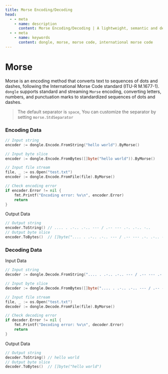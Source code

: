 ```yaml
---
title: Morse Encoding/Decoding
head:
  - - meta
    - name: description
      content: Morse Encoding/Decoding | A lightweight, semantic and developer-friendly golang encoding & crypto library
  - - meta
    - name: keywords
      content: dongle, morse, morse code, international morse code
---
```


# Morse

Morse is an encoding method that converts text to sequences of dots and dashes, following the International Morse Code standard (ITU-R M.1677-1). `dongle` supports standard and streaming `Morse` encoding, converting letters, numbers, and punctuation marks to standardized sequences of dots and dashes.
> The default separator is `space`,
> You can customize the separator by setting `morse.StdSeparator`

### Encoding Data

```go
// Input string
encoder := dongle.Encode.FromString("hello world").ByMorse()

// Input byte slice
encoder := dongle.Encode.FromBytes([]byte("hello world")).ByMorse()

// Input file stream
file, _ := os.Open("test.txt")
encoder := dongle.Encode.FromFile(file).ByMorse()

// Check encoding error
if encoder.Error != nil {
	fmt.Printf("Encoding error: %v\n", encoder.Error)
	return
}
```

Output Data

```go
// Output string
encoder.ToString() // .... . .-.. .-.. --- / .-- --- .-. .-.. -..
// Output byte slice
encoder.ToBytes()  // []byte(".... . .-.. .-.. --- / .-- --- .-. .-.. -..")
```

### Decoding Data

Input Data

```go
// Input string
decoder := dongle.Decode.FromString(".... . .-.. .-.. --- / .-- --- .-. .-.. -..").ByMorse()

// Input byte slice
decoder := dongle.Decode.FromBytes([]byte(".... . .-.. .-.. --- / .-- --- .-. .-.. -..")).ByMorse()

// Input file stream
file, _ := os.Open("test.txt")
decoder := dongle.Decode.FromFile(file).ByMorse()

// Check decoding error
if decoder.Error != nil {
	fmt.Printf("Decoding error: %v\n", decoder.Error)
	return
}
```

Output Data

```go
// Output string
decoder.ToString() // hello world
// Output byte slice
decoder.ToBytes()  // []byte("hello world")
```
